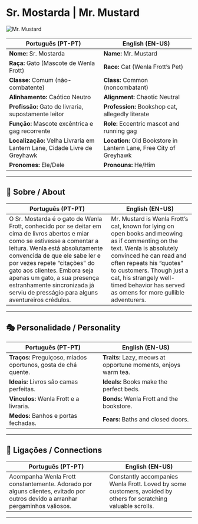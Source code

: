 # Sr. Mostarda | Mr. Mustard

![Mr. Mustard](assets/npc/npc_blank.png)

| **Português (PT-PT)** | **English (EN-US)** |
| --------------------- | ------------------- |
| **Nome:** Sr. Mostarda | **Name:** Mr. Mustard |
| **Raça:** Gato (Mascote de Wenla Frott) | **Race:** Cat (Wenla Frott’s Pet) |
| **Classe:** Comum (não-combatente) | **Class:** Common (noncombatant) |
| **Alinhamento:** Caótico Neutro | **Alignment:** Chaotic Neutral |
| **Profissão:** Gato de livraria, supostamente leitor | **Profession:** Bookshop cat, allegedly literate |
| **Função:** Mascote excêntrica e gag recorrente | **Role:** Eccentric mascot and running gag |
| **Localização:** Velha Livraria em Lantern Lane, Cidade Livre de Greyhawk | **Location:** Old Bookstore in Lantern Lane, Free City of Greyhawk |
| **Pronomes:** Ele/Dele | **Pronouns:** He/Him |

---

## 📖 Sobre / About

| **Português (PT-PT)** | **English (EN-US)** |
| --------------------- | ------------------- |
| O Sr. Mostarda é o gato de Wenla Frott, conhecido por se deitar em cima de livros abertos e miar como se estivesse a comentar a leitura. Wenla está absolutamente convencida de que ele sabe ler e por vezes repete “citações” do gato aos clientes. Embora seja apenas um gato, a sua presença estranhamente sincronizada já serviu de presságio para alguns aventureiros crédulos. | Mr. Mustard is Wenla Frott’s cat, known for lying on open books and meowing as if commenting on the text. Wenla is absolutely convinced he can read and often repeats his “quotes” to customers. Though just a cat, his strangely well-timed behavior has served as omens for more gullible adventurers. |

---

## 🎭 Personalidade / Personality

| **Português (PT-PT)** | **English (EN-US)** |
| --------------------- | ------------------- |
| **Traços:** Preguiçoso, miados oportunos, gosta de chá quente. | **Traits:** Lazy, meows at opportune moments, enjoys warm tea. |
| **Ideais:** Livros são camas perfeitas. | **Ideals:** Books make the perfect beds. |
| **Vínculos:** Wenla Frott e a livraria. | **Bonds:** Wenla Frott and the bookstore. |
| **Medos:** Banhos e portas fechadas. | **Fears:** Baths and closed doors. |

---

## 🔗 Ligações / Connections

| **Português (PT-PT)** | **English (EN-US)** |
| --------------------- | ------------------- |
| Acompanha Wenla Frott constantemente. Adorado por alguns clientes, evitado por outros devido a arranhar pergaminhos valiosos. | Constantly accompanies Wenla Frott. Loved by some customers, avoided by others for scratching valuable scrolls. |

---
